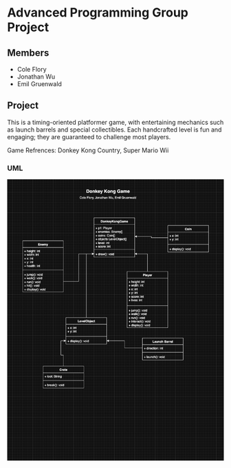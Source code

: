 # Advanced Programming Group Project
## Members
* Cole Flory
* Jonathan Wu
* Emil Gruenwald

## Project
This is a timing-oriented platformer game, with entertaining mechanics such as launch barrels and special collectibles. Each handcrafted level is fun and engaging; they are guaranteed to challenge most players.

Game Refrences: Donkey Kong Country, Super Mario Wii

### UML
![UML](https://github.com/CFlory-Programming/AdvProgrammingGroupProject/blob/main/resources/UML.png?raw=true)
